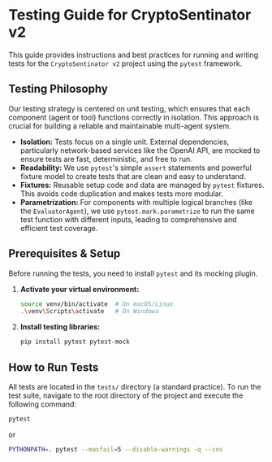 # Testing Guide for CryptoSentinator v2

This guide provides instructions and best practices for running and writing tests for the `CryptoSentinator v2` project using the `pytest` framework.

## Testing Philosophy

Our testing strategy is centered on unit testing, which ensures that each component (agent or tool) functions correctly in isolation. This approach is crucial for building a reliable and maintainable multi-agent system.

-   **Isolation:** Tests focus on a single unit. External dependencies, particularly network-based services like the OpenAI API, are mocked to ensure tests are fast, deterministic, and free to run.
-   **Readability:** We use `pytest`'s simple `assert` statements and powerful fixture model to create tests that are clean and easy to understand.
-   **Fixtures:** Reusable setup code and data are managed by `pytest` fixtures. This avoids code duplication and makes tests more modular.
-   **Parametrization:** For components with multiple logical branches (like the `EvaluatorAgent`), we use `pytest.mark.parametrize` to run the same test function with different inputs, leading to comprehensive and efficient test coverage.

## Prerequisites & Setup

Before running the tests, you need to install `pytest` and its mocking plugin.

1.  **Activate your virtual environment:**
    ```bash
    source venv/bin/activate  # On macOS/Linux
    .\venv\Scripts\activate   # On Windows
    ```

2.  **Install testing libraries:**
    ```bash
    pip install pytest pytest-mock
    ```

## How to Run Tests

All tests are located in the `tests/` directory (a standard practice). To run the test suite, navigate to the root directory of the project and execute the following command:

```bash
pytest

```
or
```bash
PYTHONPATH=. pytest --maxfail=5 --disable-warnings -q --cov
